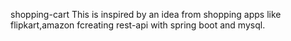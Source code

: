 shopping-cart
This is inspired by an idea from shopping apps like flipkart,amazon fcreating rest-api  with spring boot and mysql. 
